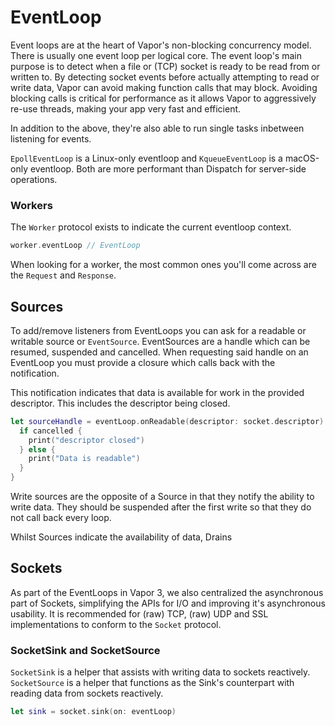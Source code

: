 # EventLoop

Event loops are at the heart of Vapor's non-blocking concurrency model. There is usually one event loop per logical core. The event loop's main purpose is to detect when a file or (TCP) socket is ready to be read from or written to. By detecting socket events before actually attempting to read or write data, Vapor can avoid making function calls that may block. Avoiding blocking calls is critical for performance as it allows Vapor to aggressively re-use threads, making your app very fast and efficient.

In addition to the above, they're also able to run single tasks inbetween listening for events.

`EpollEventLoop` is a Linux-only eventloop and `KqueueEventLoop` is a macOS-only eventloop. Both are more performant than Dispatch for server-side operations.

### Workers

The `Worker` protocol exists to indicate the current eventloop context.

```swift
worker.eventLoop // EventLoop
```

When looking for a worker, the most common ones you'll come across are the `Request` and `Response`.

## Sources

To add/remove listeners from EventLoops you can ask for a readable or writable source or `EventSource`. EventSources are a handle which can be resumed, suspended and cancelled.
When requesting said handle on an EventLoop you must provide a closure which calls back with the notification.

This notification indicates that data is available for work in the provided descriptor. This includes the descriptor being closed.

```swift
let sourceHandle = eventLoop.onReadable(descriptor: socket.descriptor) { cancelled in
  if cancelled {
    print("descriptor closed")
  } else {
    print("Data is readable")
  }
}
```

Write sources are the opposite of a Source in that they notify the ability to write data. They should be suspended after the first write so that they do not call back every loop.

Whilst Sources indicate the availability of data, Drains

## Sockets

As part of the EventLoops in Vapor 3, we also centralized the asynchronous part of Sockets, simplifying the APIs for I/O and improving it's asynchronous usability. It is recommended for (raw) TCP, (raw) UDP and SSL implementations to conform to the `Socket` protocol.

### SocketSink and SocketSource

`SocketSink` is a helper that assists with writing data to sockets reactively.
`SocketSource` is a helper that functions as the Sink's counterpart with reading data from sockets reactively.

```swift
let sink = socket.sink(on: eventLoop)
```
